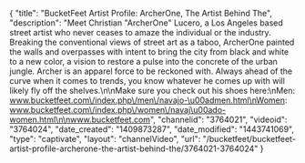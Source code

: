 {
    "title": "BucketFeet Artist Profile: ArcherOne, The Artist Behind The",
    "description": "Meet Christian \"ArcherOne\" Lucero, a Los Angeles based street artist who never ceases to amaze the individual or the industry. Breaking the conventional views of street art as a taboo, ArcherOne painted the walls and overpasses with intent to bring the city from black and white to a new color, a vision to restore a pulse into the concrete of the urban jungle. Archer is an apparel force to be reckoned with. Always ahead of the curve when it comes to trends, you know whatever he comes up with will likely fly off the shelves.\n\nMake sure you check out his shoes here:\nMen: www.bucketfeet.com\/index.php\/men\/navajo-\u00admen.html\nWomen: www.bucketfeet.com\/index.php\/women\/navaj\u00ado-women.html\n\nwww.bucketfeet.com",
    "channelid": "3764021",
    "videoid": "3764024",
    "date_created": "1409873287",
    "date_modified": "1443741069",
    "type": "captivate",
    "layout": "channelVideo",
    "url": "\/bucketfeet\/bucketfeet-artist-profile-archerone-the-artist-behind-the\/3764021-3764024"
}